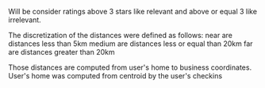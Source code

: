 Will be consider ratings above 3 stars like relevant and above or equal 3 like irrelevant.

The discretization of the distances were defined as follows:
	near		are distances less than 5km
	medium	are distances less or equal than 20km
	far			are distances greater than 20km

Those distances are computed from user's home to business coordinates.
User's home was computed from centroid by the user's checkins
